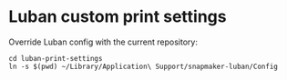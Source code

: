 # Luban custom print settings

Override Luban config with the current repository:

```
cd luban-print-settings
ln -s $(pwd) ~/Library/Application\ Support/snapmaker-luban/Config
```